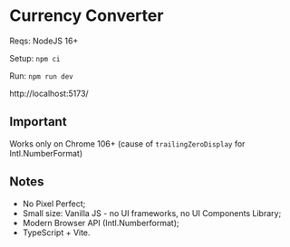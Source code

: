 # Currency Converter

Reqs: NodeJS 16+

Setup: `npm ci`

Run: `npm run dev`

http://localhost:5173/

## Important

Works only on Chrome 106+ (cause of `trailingZeroDisplay` for Intl.NumberFormat)

## Notes

- No Pixel Perfect;
- Small size: Vanilla JS - no UI frameworks, no UI Components Library;
- Modern Browser API (Intl.Numberformat);
- TypeScript + Vite.
